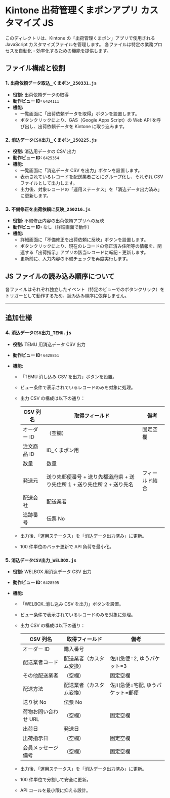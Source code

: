 # Kintone 出荷管理くまポンアプリ カスタマイズ JS

このディレクトリは、Kintone の「出荷管理くまポン」アプリで使用される JavaScript カスタマイズファイルを管理します。
各ファイルは特定の業務プロセスを自動化・効率化するための機能を提供します。

## ファイル構成と役割

### 1. `出荷依頼データ取込_くまポン_250331.js`

- **役割:** 出荷依頼データの取得
- **動作ビュー ID:** `6424111`
- **機能:**
  - 一覧画面に「出荷依頼データを取得」ボタンを設置します。
  - ボタンクリックにより、GAS（Google Apps Script）の Web API を呼び出し、出荷依頼データを Kintone に取り込みます。

### 2. `消込データCSV出力_くまポン_250225.js`

- **役割:** 消込用データの CSV 出力
- **動作ビュー ID:** `6425354`
- **機能:**
  - 一覧画面に「消込データ CSV を出力」ボタンを設置します。
  - 表示されているレコードを配送業者ごとにグループ化し、それぞれ CSV ファイルとして出力します。
  - 出力後、対象レコードの「運用ステータス」を「消込データ出力済み」に更新します。

### 3. `不備修正を出荷依頼に反映_250216.js`

- **役割:** 不備修正内容の出荷依頼アプリへの反映
- **動作ビュー ID:** なし（詳細画面で動作）
- **機能:**
  - 詳細画面に「不備修正を出荷依頼に反映」ボタンを設置します。
  - ボタンクリックにより、現在のレコードの修正済み住所等の情報を、関連する「出荷指示」アプリの該当レコードに転記・更新します。
  - 更新前に、入力内容の不備チェックを再度実行します。

## JS ファイルの読み込み順序について

各ファイルはそれぞれ独立したイベント（特定のビューでのボタンクリック）をトリガーとして動作するため、読み込み順序に依存しません。

---

## 追加仕様

### 4. `消込データCSV出力_TEMU.js`

- **役割:** TEMU 用消込データ CSV 出力
- **動作ビュー ID:** `6428851`
- **機能:**

  - 「TEMU 消し込み CSV を出力」ボタンを設置。
  - ビュー条件で表示されているレコードのみを対象に処理。
  - 出力 CSV の構成は以下の通り：

    | CSV 列名    | 取得フィールド                                                           | 備考           |
    | ----------- | ------------------------------------------------------------------------ | -------------- |
    | オーダー ID | （空欄）                                                                 | 固定空欄       |
    | 注文商品 ID | ID\_くまポン用                                                           |                |
    | 数量        | 数量                                                                     |                |
    | 発送元      | 送り先郵便番号 + 送り先都道府県 + 送り先住所 1 + 送り先住所 2 + 送り先名 | フィールド結合 |
    | 配送会社    | 配送業者                                                                 |                |
    | 追跡番号    | 伝票 No                                                                  |                |

  - 出力後、「運用ステータス」を「消込データ出力済み」に更新。
  - 100 件単位のバッチ更新で API 負荷を最小化。

### 5. `消込データCSV出力_WELBOX.js`

- **役割:** WELBOX 用消込データ CSV 出力
- **動作ビュー ID:** `6428595`
- **機能:**

  - 「WELBOX\_消し込み CSV を出力」ボタンを設置。
  - ビュー条件で表示されているレコードのみを対象に処理。
  - 出力 CSV の構成は以下の通り：

    | CSV 列名             | 取得フィールド           | 備考                             |
    | -------------------- | ------------------------ | -------------------------------- |
    | オーダー ID          | 購入番号                 |                                  |
    | 配送業者コード       | 配送業者（カスタム変換） | 佐川急便=2, ゆうパケット=3       |
    | その他配送業者       | （空欄）                 | 固定空欄                         |
    | 配送方法             | 配送業者（カスタム変換） | 佐川急便=宅配, ゆうパケット=郵便 |
    | 送り状 No            | 伝票 No                  |                                  |
    | 荷物お問い合わせ URL | （空欄）                 | 固定空欄                         |
    | 出荷日               | 発送日                   |                                  |
    | 出荷指示日           | （空欄）                 | 固定空欄                         |
    | 会員メッセージ備考   | （空欄）                 | 固定空欄                         |

  - 出力後、「運用ステータス」を「消込データ出力済み」に更新。
  - 100 件単位で分割して安全に更新。
  - API コールを最小限に抑える設計。
